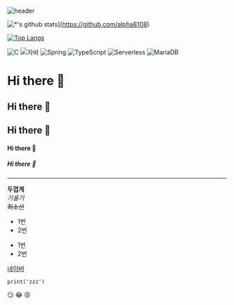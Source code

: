 ![header](https://capsule-render.vercel.app/api?type=wave&color=auto&height=300&section=header&text=깃허브%20특강&fontSize=90&)

![*'s github stats](https://github-readme-stats.vercel.app/api?username=alpha8108&show_icons=true&theme=radical)](https://github.com/alpha8108)

[![Top Langs](https://github-readme-stats.vercel.app/api/top-langs/?username=alpha8108)](https://github.com/alpha8108/github-readme-stats)

![C](https://img.shields.io/badge/-C-123456?style=flat-square&logo=C&logoColor=black)
![자바](https://img.shields.io/badge/-자바-007396?style=flat&logo=Java&logoColor=ffffff)
![Spring](https://img.shields.io/badge/-Spring-6DB33F?style=for-the-badge&logo=Spring&logoColor=white)
![TypeScript](https://img.shields.io/badge/-TypeScript-3178C6?style=flat-square&logo=TypeScript&logoColor=white)
![Serverless](https://img.shields.io/badge/-Serverless-FD5750?style=flat-square&logo=Serverless&logoColor=magenta)
![MariaDB](https://img.shields.io/badge/-MariaDB-1F305F?style=flat-square&logo=mariadb&logoColor=white)


# Hi there 👋
## Hi there 👋
## Hi there 👋
#### Hi there 👋
##### Hi there 👋
---
**두껍게** <br>
*기울기* <br>
~~최소선~~ <br> 
* 1번
* 2번

- 1번
- 2번

[네이버](www.naver.com)

```
print('zzz')
```

:smirk:
:joy:
:rage:
